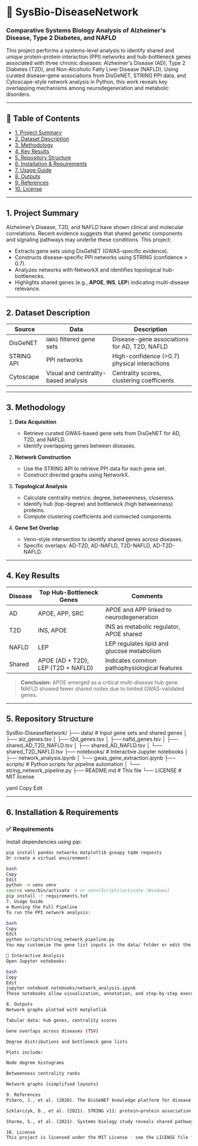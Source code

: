 # 🧬 SysBio-DiseaseNetwork
### Comparative Systems Biology Analysis of Alzheimer's Disease, Type 2 Diabetes, and NAFLD

This project performs a systems-level analysis to identify shared and unique protein-protein interaction (PPI) networks and hub-bottleneck genes associated with three chronic diseases: Alzheimer's Disease (AD), Type 2 Diabetes (T2D), and Non-Alcoholic Fatty Liver Disease (NAFLD). Using curated disease-gene associations from DisGeNET, STRING PPI data, and Cytoscape-style network analysis in Python, this work reveals key overlapping mechanisms among neurodegeneration and metabolic disorders.

---

## 📑 Table of Contents
- [1. Project Summary](#1-project-summary)
- [2. Dataset Description](#2-dataset-description)
- [3. Methodology](#3-methodology)
- [4. Key Results](#4-key-results)
- [5. Repository Structure](#5-repository-structure)
- [6. Installation & Requirements](#6-installation--requirements)
- [7. Usage Guide](#7-usage-guide)
- [8. Outputs](#8-outputs)
- [9. References](#9-references)
- [10. License](#10-license)

---

## 1. Project Summary

Alzheimer’s Disease, T2D, and NAFLD have shown clinical and molecular correlations. Recent evidence suggests that shared genetic components and signaling pathways may underlie these conditions. This project:
- Extracts gene sets using DisGeNET (GWAS-specific evidence).
- Constructs disease-specific PPI networks using STRING (confidence > 0.7).
- Analyzes networks with NetworkX and identifies topological hub-bottlenecks.
- Highlights shared genes (e.g., **APOE**, **INS**, **LEP**) indicating multi-disease relevance.

---

## 2. Dataset Description

| Source       | Data                                  | Description                                   |
|--------------|---------------------------------------|-----------------------------------------------|
| DisGeNET     | `GWAS` filtered gene sets             | Disease-gene associations for AD, T2D, NAFLD  |
| STRING API   | PPI networks                          | High-confidence (>0.7) physical interactions  |
| Cytoscape    | Visual and centrality-based analysis  | Centrality scores, clustering coefficients    |

---

## 3. Methodology

1. **Data Acquisition**
   - Retrieve curated GWAS-based gene sets from DisGeNET for AD, T2D, and NAFLD.
   - Identify overlapping genes between diseases.

2. **Network Construction**
   - Use the STRING API to retrieve PPI data for each gene set.
   - Construct directed graphs using NetworkX.

3. **Topological Analysis**
   - Calculate centrality metrics: degree, betweenness, closeness.
   - Identify hub (top-degree) and bottleneck (high betweenness) proteins.
   - Compute clustering coefficients and connected components.

4. **Gene Set Overlap**
   - Venn-style intersection to identify shared genes across diseases.
   - Specific overlaps: AD-T2D, AD-NAFLD, T2D-NAFLD, AD-T2D-NAFLD.

---

## 4. Key Results

| Disease   | Top Hub-Bottleneck Genes              | Comments                                     |
|-----------|---------------------------------------|----------------------------------------------|
| AD        | APOE, APP, SRC                        | APOE and APP linked to neurodegeneration     |
| T2D       | INS, APOE                             | INS as metabolic regulator, APOE shared      |
| NAFLD     | LEP                                   | LEP regulates lipid and glucose metabolism   |
| Shared    | APOE (AD + T2D), LEP (T2D + NAFLD)     | Indicates common pathophysiological features |

> **Conclusion:** APOE emerged as a critical multi-disease hub gene. NAFLD showed fewer shared nodes due to limited GWAS-validated genes.

---

## 5. Repository Structure

SysBio-DiseaseNetwork/
├── data/ # Input gene sets and shared genes
│ ├── alz_genes.tsv
│ ├── t2d_genes.tsv
│ ├── nafld_genes.tsv
│ ├── shared_AD_T2D_NAFLD.tsv
│ ├── shared_AD_NAFLD.tsv
│ └── shared_T2D_NAFLD.tsv
├── notebooks/ # Interactive Jupyter notebooks
│ ├── network_analysis.ipynb
│ └── gwas_gene_extraction.ipynb
├── scripts/ # Python scripts for pipeline automation
│ └── string_network_pipeline.py
├── README.md # This file
└── LICENSE # MIT license

yaml
Copy
Edit

---

## 6. Installation & Requirements

### ✅ Requirements
Install dependencies using pip:
```bash
pip install pandas networkx matplotlib gseapy tqdm requests
Or create a virtual environment:

bash
Copy
Edit
python -m venv venv
source venv/bin/activate  # or venv\Scripts\activate (Windows)
pip install -r requirements.txt
7. Usage Guide
⚙️ Running the Full Pipeline
To run the PPI network analysis:

bash
Copy
Edit
python scripts/string_network_pipeline.py
You may customize the gene list inputs in the data/ folder or edit the script to adjust confidence thresholds.

📓 Interactive Analysis
Open Jupyter notebooks:

bash
Copy
Edit
jupyter notebook notebooks/network_analysis.ipynb
These notebooks allow visualization, annotation, and step-by-step execution.

8. Outputs
Network graphs plotted with matplotlib

Tabular data: hub genes, centrality scores

Gene overlaps across diseases (TSV)

Degree distributions and bottleneck gene lists

Plots include:

Node degree histograms

Betweenness centrality ranks

Network graphs (simplified layouts)

9. References
Piñero, J., et al. (2020). The DisGeNET knowledge platform for disease genomics: 2019 update. Nucleic Acids Research.

Szklarczyk, D., et al. (2021). STRING v11: protein–protein association networks. Nucleic Acids Research.

Sharma, S., et al. (2021). Systems biology study reveals shared pathways in AD, T2D, and NAFLD. Bioinformatics Reports.

10. License
This project is licensed under the MIT License - see the LICENSE file for details.